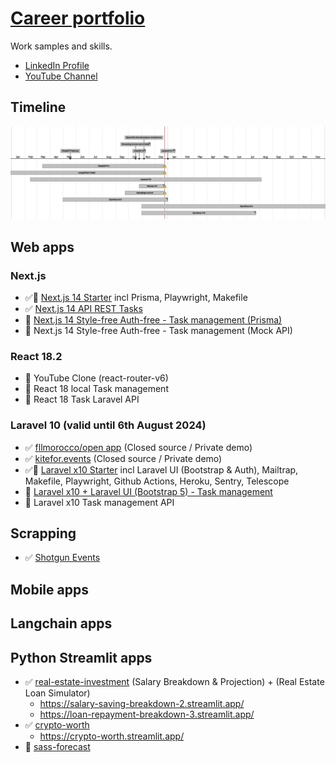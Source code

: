 # [Career portfolio](https://en.wikipedia.org/wiki/Career_portfolio) 

Work samples and skills. 

- [LinkedIn Profile](https://www.linkedin.com/in/souhailmerroun/)
- [YouTube Channel](https://www.youtube.com/channel/UCrigMlhA9Zl45Tyg3lvMrRA)

## Timeline

![Timeline](timeline.png)

## Web apps

### Next.js
- ✅🚧 [Next.js 14 Starter](https://github.com/souhailmerroun-career-portfolio/nextjs14-starter) incl Prisma, Playwright, Makefile
- ✅ [Next.js 14 API REST Tasks](https://github.com/souhailmerroun-career-portfolio/nextjs-14-api-tasks)
- 🚧 [Next.js 14 Style-free Auth-free - Task management (Prisma)](https://github.com/souhailmerroun-career-portfolio/nextjs-14-tasks)
- 🚧 Next.js 14 Style-free Auth-free - Task management (Mock API)

### React 18.2
- 🚧 YouTube Clone (react-router-v6)
- 🚧 React 18 local Task management
- 🚧 React 18 Task Laravel API

### Laravel 10 (valid until 6th August 2024)
- ✅ [fllmorocco/open app](https://github.com/fllmorocco-org/open) (Closed source / Private demo)
- ✅ [kitefor.events](https://github.com/skedle-for-events/laravel-v1) (Closed source / Private demo)
- ✅🚧 [Laravel x10 Starter](https://github.com/souhailmerroun-career-portfolio/laravelx10-starter) incl Laravel UI (Bootstrap & Auth), Mailtrap, Makefile, Playwright, Github Actions, Heroku, Sentry, Telescope
- 🚧 [Laravel x10 + Laravel UI (Bootstrap 5) - Task management](https://github.com/souhailmerroun-career-portfolio/laravel-10-tasks)
- 🚧 Laravel x10 Task management API

## Scrapping
- ✅ [Shotgun Events](https://github.com/souhailmerroun-poc/shotgun) 

## Mobile apps

## Langchain apps

## Python Streamlit apps
- ✅ [real-estate-investment](https://github.com/souhailmerroun-poc/real-estate-investment) (Salary Breakdown & Projection) + (Real Estate Loan Simulator)
  - https://salary-saving-breakdown-2.streamlit.app/
  - https://loan-repayment-breakdown-3.streamlit.app/
- ✅ [crypto-worth](https://github.com/souhailmerroun-poc/crypto-worth)
  - https://crypto-worth.streamlit.app/ 
- 🚧 [sass-forecast](https://github.com/souhailmerroun-poc/saas-forecast)

